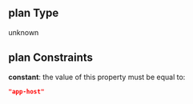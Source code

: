 ## plan Type

unknown

## plan Constraints

**constant**: the value of this property must be equal to:

```json
"app-host"
```

